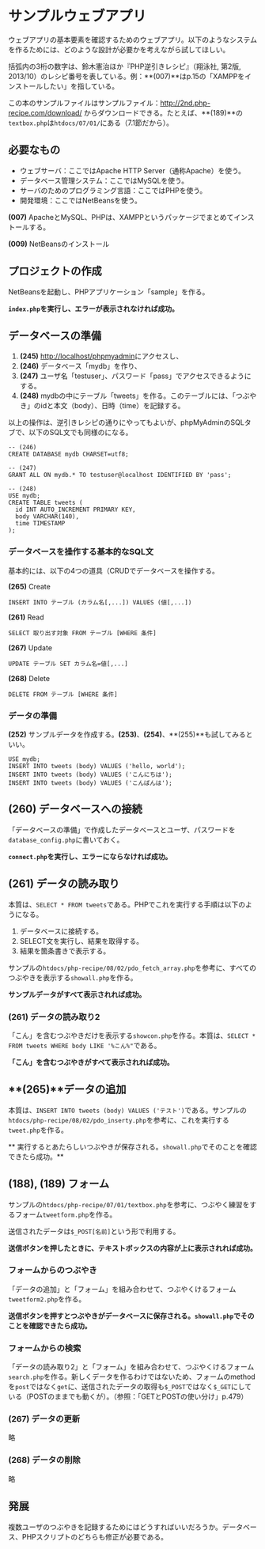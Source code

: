# サンプルウェブアプリ

ウェブアプリの基本要素を確認するためのウェブアプリ。以下のようなシステムを作るためには、どのような設計が必要かを考えながら試してほしい。

括弧内の3桁の数字は、鈴木憲治ほか『PHP逆引きレシピ』（翔泳社, 第2版, 2013/10）のレシピ番号を表している。例：**(007)**はp.15の「XAMPPをインストールしたい」を指している。

この本のサンプルファイルはサンプルファイル：http://2nd.php-recipe.com/download/ からダウンロードできる。たとえば、**(189)**の`textbox.php`は`htdocs/07/01/`にある（7.1節だから）。

## 必要なもの

* ウェブサーバ：ここではApache HTTP Server（通称Apache）を使う。
* データベース管理システム：ここではMySQLを使う。
* サーバのためのプログラミング言語：ここではPHPを使う。
* 開発環境：ここではNetBeansを使う。

**(007)** ApacheとMySQL、PHPは、XAMPPというパッケージでまとめてインストールする。

**(009)** NetBeansのインストール

## プロジェクトの作成

NetBeansを起動し、PHPアプリケーション「sample」を作る。

**`index.php`を実行し、エラーが表示されなければ成功。**

## データベースの準備

1. **(245)** [http://localhost/phpmyadmin](http://localhost/phpmyadmin)にアクセスし、
1. **(246)** データベース「mydb」を作り、
1. **(247)** ユーザ名「testuser」、パスワード「pass」でアクセスできるようにする。
1. **(248)** mydbの中にテーブル「tweets」を作る。このテーブルには、「つぶやき」のidと本文（body）、日時（time）を記録する。

以上の操作は、逆引きレシピの通りにやってもよいが、phpMyAdminのSQLタブで、以下のSQL文でも同様のになる。

```
-- (246)
CREATE DATABASE mydb CHARSET=utf8;

-- (247)
GRANT ALL ON mydb.* TO testuser@localhost IDENTIFIED BY 'pass';

-- (248)
USE mydb;
CREATE TABLE tweets (
  id INT AUTO_INCREMENT PRIMARY KEY,
  body VARCHAR(140),
  time TIMESTAMP
);
```

### データベースを操作する基本的なSQL文

基本的には、以下の4つの道具（CRUDでデータベースを操作する。

**(265)** Create
```
INSERT INTO テーブル (カラム名[,...]) VALUES (値[,...])
```

**(261)** Read
```
SELECT 取り出す対象 FROM テーブル [WHERE 条件]
```

**(267)** Update
```
UPDATE テーブル SET カラム名=値[,...]
```

**(268)** Delete
```
DELETE FROM テーブル [WHERE 条件]
```

### データの準備

**(252)** サンプルデータを作成する。**(253)**、**(254)**、**(255)**も試してみるといい。

```
USE mydb;
INSERT INTO tweets (body) VALUES ('hello, world');
INSERT INTO tweets (body) VALUES ('こんにちは');
INSERT INTO tweets (body) VALUES ('こんばんは');
```

## **(260)** データベースへの接続

「データベースの準備」で作成したデータベースとユーザ、パスワードを`database_config.php`に書いておく。

**`connect.php`を実行し、エラーにならなければ成功。**

## **(261)** データの読み取り

本質は、`SELECT * FROM tweets`である。PHPでこれを実行する手順は以下のようになる。

1. データベースに接続する。
1. SELECT文を実行し、結果を取得する。
1. 結果を箇条書きで表示する。

サンプルの`htdocs/php-recipe/08/02/pdo_fetch_array.php`を参考に、すべてのつぶやきを表示する`showall.php`を作る。

**サンプルデータがすべて表示されれば成功。**

### **(261)** データの読み取り2

「こん」を含むつぶやきだけを表示する`showcon.php`を作る。本質は、`SELECT * FROM tweets WHERE body LIKE '%こん%"`である。

**「こん」を含むつぶやきがすべて表示されれば成功。**

## **(265)**データの追加

本質は、`INSERT INTO tweets (body) VALUES ('テスト')`である。サンプルの`htdocs/php-recipe/08/02/pdo_inserty.php`を参考に、これを実行する`tweet.php`を作る。

** 実行するとあたらしいつぶやきが保存される。`showall.php`でそのことを確認できたら成功。**

## **(188), (189)** フォーム

サンプルの`htdocs/php-recipe/07/01/textbox.php`を参考に、つぶやく練習をするフォーム`tweetform.php`を作る。

送信されたデータは`$_POST[名前]`という形で利用する。

**送信ボタンを押したときに、テキストボックスの内容が上に表示されれば成功。**

### フォームからのつぶやき

「データの追加」と「フォーム」を組み合わせて、つぶやくけるフォーム`tweetform2.php`を作る。

**送信ボタンを押すとつぶやきがデータベースに保存される。`showall.php`でそのことを確認できたら成功。**

### フォームからの検索

「データの読み取り2」と「フォーム」を組み合わせて、つぶやくけるフォーム`search.php`を作る。新しくデータを作るわけではないため、フォームのmethodを`post`ではなく`get`に、送信されたデータの取得も`$_POST`ではなく`$_GET`にしている（POSTのままでも動くが）。（参照：「GETとPOSTの使い分け」p.479）

### **(267)** データの更新

略

### **(268)** データの削除

略

## 発展

複数ユーザのつぶやきを記録するためにはどうすればいいだろうか。データベース、PHPスクリプトのどちらも修正が必要である。